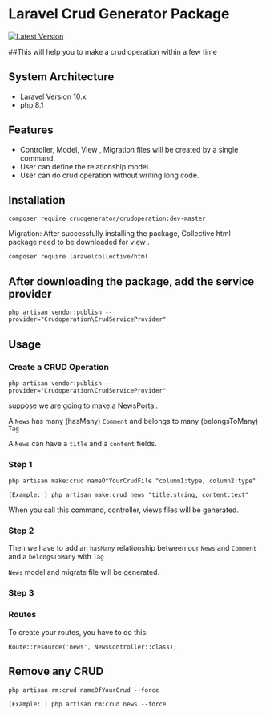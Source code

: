 # Laravel Crud Generator Package

[![Latest Version](https://img.shields.io/github/release/zahidhasan566/loginInfoPackage.svg?style=flat-square)](https://github.com/zahidhasan566/loginInfoPackage/releases)

[//]: # ([![Total Downloads]&#40;https://img.shields.io/packagist/packages/zahid566/logininfo.svg?style=flat-square&#41;]&#40;https://packagist.org/packages/zahid566/logininfo&#41;)

##This will help you to make a crud operation within a few time

## System Architecture

- Laravel Version 10.x
- php 8.1

## Features
- Controller, Model, View , Migration files will be created by a single command.
- User can define the relationship model.
- User can do crud operation without writing long code.


## Installation

```
composer require crudgenerator/crudoperation:dev-master
```

Migration: After successfully installing the package, Collective html package need to be downloaded for view .
```
composer require laravelcollective/html
```

## After downloading the package, add the service provider
```
php artisan vendor:publish --provider="Crudoperation\CrudServiceProvider"
```

## Usage

### Create a CRUD Operation
```
php artisan vendor:publish --provider="Crudoperation\CrudServiceProvider"
```

suppose we are going to make a NewsPortal.

A `News` has many (hasMany) `Comment` and belongs to many (belongsToMany) `Tag`

A `News` can have a `title` and a `content` fields.

### Step 1
``` php artisan make:crud nameOfYourCrudFile "column1:type, column2:type" ```

``` (Example: ) php artisan make:crud news "title:string, content:text" ```

When you call this command, controller, views files will be generated.

### Step 2
Then we have to add  an `hasMany` relationship between our `News` and `Comment`
and a `belongsToMany` with `Tag`

`News` model and migrate file will be generated. 

### Step 3
### Routes

To create your routes, you have to do this:

``` Route::resource('news', NewsController::class); ```

## Remove any CRUD

``` php artisan rm:crud nameOfYourCrud --force ```

```(Example: ) php artisan rm:crud news --force ```
